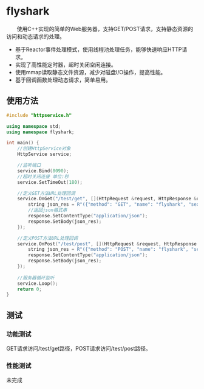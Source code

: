 # flyshark
&nbsp;&nbsp;&nbsp;&nbsp;&nbsp;&nbsp;&nbsp;使用C++实现的简单的Web服务器，支持GET/POST请求，支持静态资源的访问和动态请求的处理。<br>
* 基于Reactor事件处理模式，使用线程池处理任务，能够快速响应HTTP请求。
* 实现了高性能定时器，超时关闭空闲连接。
* 使用mmap读取静态文件资源，减少对磁盘I/O操作，提高性能。
* 基于回调函数处理动态请求，简单易用。

## 使用方法
```c++
#include "httpservice.h"

using namespace std;
using namespace flyshark;

int main() {
    //创建HttpService对象
    HttpService service;

    //监听端口
    service.Bind(8090);
    //超时关闭连接 单位:秒
    service.SetTimeOut(180);

    //定义GET方法URL处理回调
    service.OnGet("/test/get", [](HttpRequest &request, HttpResponse &response) {
        string json_res = R"({"method": "GET", "name": "flyshark", "sex": "male", "age": 1, "phone": "xxxxxxxxxxx"})";
        //返回json格式串
        response.SetContentType("application/json");
        response.SetBody(json_res);
    });

    //定义POST方法URL处理回调
    service.OnPost("/test/post", [](HttpRequest &request, HttpResponse &response) {
        string json_res = R"({"method": "POST", "name": "flyshark", "sex": "male", "age": 1, "phone": "xxxxxxxxxxx"})";
        response.SetContentType("application/json");
        response.SetBody(json_res);
    });
    
    //服务器循环监听
    service.Loop();
    return 0;
}
```
## 测试
### 功能测试
GET请求访问/test/get路径，POST请求访问/test/post路径。
### 性能测试
未完成
